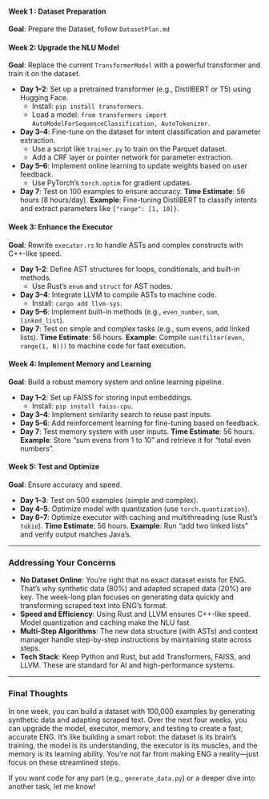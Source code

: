 #### Week 1 : Dataset Preparation 
**Goal**: Prepare the Dataset, follow `DatasetPlan.md`

#### Week 2: Upgrade the NLU Model
**Goal**: Replace the current `TransformerModel` with a powerful transformer and train it on the dataset.
- **Day 1–2**: Set up a pretrained transformer (e.g., DistilBERT or T5) using Hugging Face.
  - Install: `pip install transformers`.
  - Load a model: `from transformers import AutoModelForSequenceClassification, AutoTokenizer`.
- **Day 3–4**: Fine-tune on the dataset for intent classification and parameter extraction.
  - Use a script like `trainer.py` to train on the Parquet dataset.
  - Add a CRF layer or pointer network for parameter extraction.
- **Day 5–6**: Implement online learning to update weights based on user feedback.
  - Use PyTorch’s `torch.optim` for gradient updates.
- **Day 7**: Test on 100 examples to ensure accuracy.
**Time Estimate**: 56 hours (8 hours/day).
**Example**: Fine-tuning DistilBERT to classify intents and extract parameters like `{"range": [1, 10]}`.

#### Week 3: Enhance the Executor
**Goal**: Rewrite `executor.rs` to handle ASTs and complex constructs with C++-like speed.
- **Day 1–2**: Define AST structures for loops, conditionals, and built-in methods.
  - Use Rust’s `enum` and `struct` for AST nodes.
- **Day 3–4**: Integrate LLVM to compile ASTs to machine code.
  - Install: `cargo add llvm-sys`.
- **Day 5–6**: Implement built-in methods (e.g., `even_number`, `sum`, `linked_list`).
- **Day 7**: Test on simple and complex tasks (e.g., sum evens, add linked lists).
**Time Estimate**: 56 hours.
**Example**: Compile `sum(filter(even, range(1, N)))` to machine code for fast execution.

#### Week 4: Implement Memory and Learning
**Goal**: Build a robust memory system and online learning pipeline.
- **Day 1–2**: Set up FAISS for storing input embeddings.
  - Install: `pip install faiss-cpu`.
- **Day 3–4**: Implement similarity search to reuse past inputs.
- **Day 5–6**: Add reinforcement learning for fine-tuning based on feedback.
- **Day 7**: Test memory system with user inputs.
**Time Estimate**: 56 hours.
**Example**: Store “sum evens from 1 to 10” and retrieve it for “total even numbers”.

#### Week 5: Test and Optimize
**Goal**: Ensure accuracy and speed.
- **Day 1–3**: Test on 500 examples (simple and complex).
- **Day 4–5**: Optimize model with quantization (use `torch.quantization`).
- **Day 6–7**: Optimize executor with caching and multithreading (use Rust’s `tokio`).
**Time Estimate**: 56 hours.
**Example**: Run “add two linked lists” and verify output matches Java’s.

---

### Addressing Your Concerns
- **No Dataset Online**: You’re right that no exact dataset exists for ENG. That’s why synthetic data (80%) and adapted scraped data (20%) are key. The week-long plan focuses on generating data quickly and transforming scraped text into ENG’s format.
- **Speed and Efficiency**: Using Rust and LLVM ensures C++-like speed. Model quantization and caching make the NLU fast.
- **Multi-Step Algorithms**: The new data structure (with ASTs) and context manager handle step-by-step instructions by maintaining state across steps.
- **Tech Stack**: Keep Python and Rust, but add Transformers, FAISS, and LLVM. These are standard for AI and high-performance systems.

---

### Final Thoughts
In one week, you can build a dataset with 100,000 examples by generating synthetic data and adapting scraped text. Over the next four weeks, you can upgrade the model, executor, memory, and testing to create a fast, accurate ENG. It’s like building a smart robot: the dataset is its brain’s training, the model is its understanding, the executor is its muscles, and the memory is its learning ability. You’re not far from making ENG a reality—just focus on these streamlined steps.

If you want code for any part (e.g., `generate_data.py`) or a deeper dive into another task, let me know!

